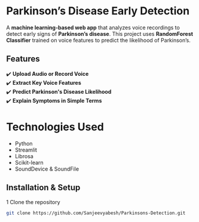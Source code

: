 # Parkinson’s Disease Early Detection  
A **machine learning-based web app** that analyzes voice recordings to detect early signs of **Parkinson’s disease**. This project uses **RandomForest Classifier** trained on voice features to predict the likelihood of Parkinson’s.  


## Features  
✔️ **Upload Audio or Record Voice**  
✔️ **Extract Key Voice Features**  
✔️ **Predict Parkinson's Disease Likelihood**  
✔️ **Explain Symptoms in Simple Terms**  

# Technologies Used  
- Python 
- Streamlit   
- Librosa   
- Scikit-learn  
- SoundDevice & SoundFile 

## Installation & Setup  
1️ Clone the repository  
```sh
git clone https://github.com/Sanjeevyabesh/Parkinsons-Detection.git

